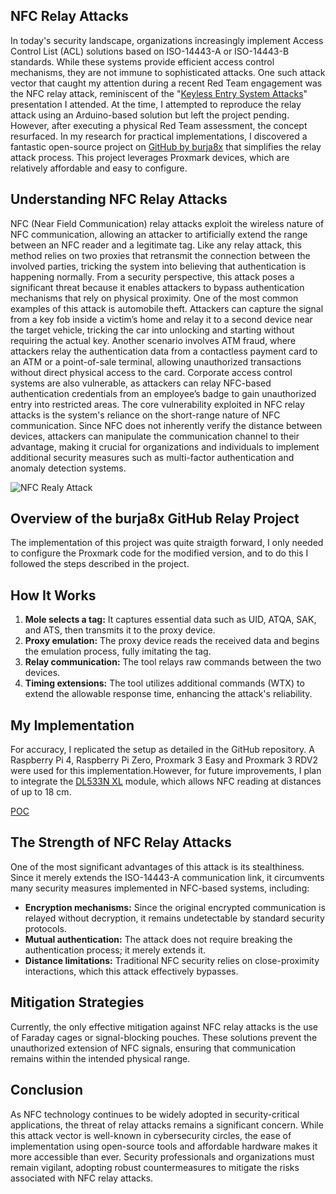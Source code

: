 ## NFC Relay Attacks

In today's security landscape, organizations increasingly implement Access Control List (ACL) solutions based on ISO-14443-A or ISO-14443-B standards. While these systems provide efficient access control mechanisms, they are not immune to sophisticated attacks. One such attack vector that caught my attention during a recent Red Team engagement was the NFC relay attack, reminiscent of the "[Keyless Entry System Attacks](https://archive.org/details/youtube-rhm1TiFJc7s)" presentation I attended.
At the time, I attempted to reproduce the relay attack using an Arduino-based solution but left the project pending. However, after executing a physical Red Team assessment, the concept resurfaced. In my research for practical implementations, I discovered a fantastic open-source project on [GitHub by burja8x](https://github.com/burja8x/relay) that simplifies the relay attack process. This project leverages Proxmark devices, which are relatively affordable and easy to configure.

## Understanding NFC Relay Attacks
NFC (Near Field Communication) relay attacks exploit the wireless nature of NFC communication, allowing an attacker to artificially extend the range between an NFC reader and a legitimate tag. Like any relay attack, this method relies on two proxies that retransmit the connection between the involved parties, tricking the system into believing that authentication is happening normally.
From a security perspective, this attack poses a significant threat because it enables attackers to bypass authentication mechanisms that rely on physical proximity. One of the most common examples of this attack is automobile theft. Attackers can capture the signal from a key fob inside a victim’s home and relay it to a second device near the target vehicle, tricking the car into unlocking and starting without requiring the actual key. Another scenario involves ATM fraud, where attackers relay the authentication data from a contactless payment card to an ATM or a point-of-sale terminal, allowing unauthorized transactions without direct physical access to the card. Corporate access control systems are also vulnerable, as attackers can relay NFC-based authentication credentials from an employee’s badge to gain unauthorized entry into restricted areas.
The core vulnerability exploited in NFC relay attacks is the system's reliance on the short-range nature of NFC communication. Since NFC does not inherently verify the distance between devices, attackers can manipulate the communication channel to their advantage, making it crucial for organizations and individuals to implement additional security measures such as multi-factor authentication and anomaly detection systems.

![NFC Realy Attack](https://blogger.googleusercontent.com/img/b/R29vZ2xl/AVvXsEjgne3B23DZwVZFP3RD9ZRQG2rpkyxkdBToENUo65N020x9bE9nV-W4mCo8ueScyhmjsbG-u0buW3RqQmujFx490xeodLN4Oyj4ws1Xiazzi89zG1ekitzCoyeBbXrk1JvAvYVAWmus-qw/s728-rw-e365/credit-card-hacking.jpg)

## Overview of the burja8x GitHub Relay Project
The implementation of this project was quite straigth forward, I only needed to configure the Proxmark code for the modified version, and to do this I followed the steps described in the project.

## How It Works  

1. **Mole selects a tag:** It captures essential data such as UID, ATQA, SAK, and ATS, then transmits it to the proxy device.  
2. **Proxy emulation:** The proxy device reads the received data and begins the emulation process, fully imitating the tag.  
3. **Relay communication:** The tool relays raw commands between the two devices.  
4. **Timing extensions:** The tool utilizes additional commands (WTX) to extend the allowable response time, enhancing the attack's reliability.  

## My Implementation
For accuracy, I replicated the setup as detailed in the GitHub repository.
A Raspberry Pi 4, Raspberry Pi Zero, Proxmark 3 Easy and Proxmark 3 RDV2 were used for this implementation.However, for future improvements, I plan to integrate the [DL533N XL](https://lab401.com/products/long-range-rfid-reader-writer-dl533n-xl) module, which allows NFC reading at distances of up to 18 cm. 

[POC](https://youtu.be/CvHqo6z4kx0)

## The Strength of NFC Relay Attacks  

One of the most significant advantages of this attack is its stealthiness. Since it merely extends the ISO-14443-A communication link, it circumvents many security measures implemented in NFC-based systems, including:  

- **Encryption mechanisms:** Since the original encrypted communication is relayed without decryption, it remains undetectable by standard security protocols.  
- **Mutual authentication:** The attack does not require breaking the authentication process; it merely extends it.  
- **Distance limitations:** Traditional NFC security relies on close-proximity interactions, which this attack effectively bypasses.  

## Mitigation Strategies  

Currently, the only effective mitigation against NFC relay attacks is the use of Faraday cages or signal-blocking pouches. These solutions prevent the unauthorized extension of NFC signals, ensuring that communication remains within the intended physical range.  

## Conclusion  

As NFC technology continues to be widely adopted in security-critical applications, the threat of relay attacks remains a significant concern. While this attack vector is well-known in cybersecurity circles, the ease of implementation using open-source tools and affordable hardware makes it more accessible than ever. Security professionals and organizations must remain vigilant, adopting robust countermeasures to mitigate the risks associated with NFC relay attacks.


